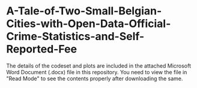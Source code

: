 # A-Tale-of-Two-Small-Belgian-Cities-with-Open-Data-Official-Crime-Statistics-and-Self-Reported-Fee

The details of the codeset and plots are included in the attached Microsoft Word Document (.docx) file in this repository. 
You need to view the file in "Read Mode" to see the contents properly after downloading the same.
